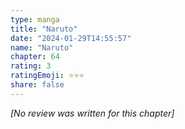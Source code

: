 ```yaml
---
type: manga
title: "Naruto"
date: "2024-01-29T14:55:57"
name: "Naruto"
chapter: 64
rating: 3
ratingEmoji: ⭐️⭐️⭐️
share: false
---
```


_[No review was written for this chapter]_
